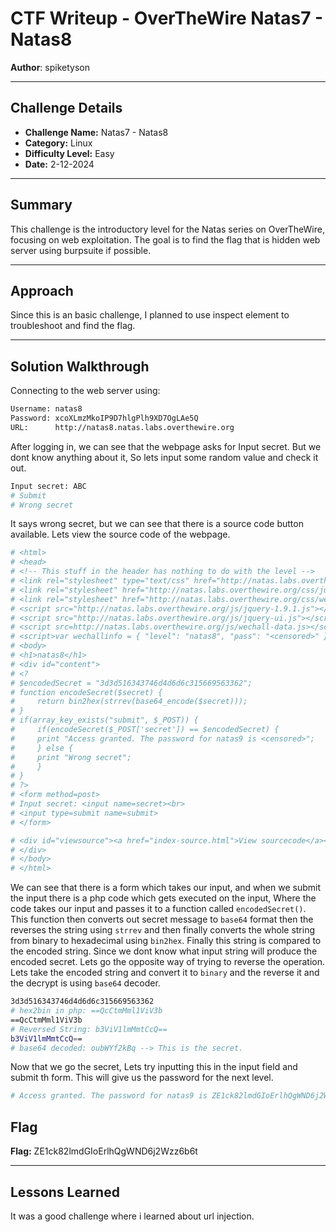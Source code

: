 # CTF Writeup - **OverTheWire Natas7 - Natas8**

**Author**: spiketyson 

---

## Challenge Details

- **Challenge Name:** Natas7 - Natas8
- **Category:** Linux
- **Difficulty Level:** Easy
- **Date:** 2-12-2024

---

## Summary

This challenge is the introductory level for the Natas series on OverTheWire, focusing on web exploitation. The goal is to find the flag that is hidden web server using burpsuite if possible.

---

## Approach

Since this is an basic challenge, I planned to use inspect element to troubleshoot and find the flag.

---

## Solution Walkthrough

Connecting to the web server using:

```bash
Username: natas8
Password: xcoXLmzMkoIP9D7hlgPlh9XD7OgLAe5Q
URL:      http://natas8.natas.labs.overthewire.org
```

After logging in, we can see that the webpage asks for Input secret.  But we dont know anything about it, So lets input some random value and check it out. 

```bash
Input secret: ABC
# Submit
# Wrong secret
```

It says wrong secret, but we can see that there is a source code button available. Lets view the source code of the webpage.

```bash
# <html>
# <head>
# <!-- This stuff in the header has nothing to do with the level -->
# <link rel="stylesheet" type="text/css" href="http://natas.labs.overthewire.org/css/level.css">
# <link rel="stylesheet" href="http://natas.labs.overthewire.org/css/jquery-ui.css" />
# <link rel="stylesheet" href="http://natas.labs.overthewire.org/css/wechall.css" />
# <script src="http://natas.labs.overthewire.org/js/jquery-1.9.1.js"></script>
# <script src="http://natas.labs.overthewire.org/js/jquery-ui.js"></script>
# <script src=http://natas.labs.overthewire.org/js/wechall-data.js></script><script src="http://natas.labs.overthewire.org/js/wechall.js"></script>
# <script>var wechallinfo = { "level": "natas8", "pass": "<censored>" };</script></head>
# <body>
# <h1>natas8</h1>
# <div id="content">
# <?
# $encodedSecret = "3d3d516343746d4d6d6c315669563362";
# function encodeSecret($secret) {
#     return bin2hex(strrev(base64_encode($secret)));
# }
# if(array_key_exists("submit", $_POST)) {
#     if(encodeSecret($_POST['secret']) == $encodedSecret) {
#     print "Access granted. The password for natas9 is <censored>";
#     } else {
#     print "Wrong secret";
#     }
# }
# ?>
# <form method=post>
# Input secret: <input name=secret><br>
# <input type=submit name=submit>
# </form>

# <div id="viewsource"><a href="index-source.html">View sourcecode</a></div>
# </div>
# </body>
# </html>
```

We can see that there is a form which takes our input, and when we submit the input there is a php code which gets executed on the input, Where the code takes our input and passes it to a function called `encodedSecret()`. This function then converts out secret message to `base64` format then the reverses the string using `strrev` and then finally converts the whole string from binary to hexadecimal using `bin2hex`. Finally this string is compared to the encoded string. Since we dont know what input string will produce the encoded secret. Lets go the opposite way of trying to reverse the operation. Lets take the encoded string and convert it to `binary` and the reverse it and the decrypt is using `base64` decoder.
 
```bash
3d3d516343746d4d6d6c315669563362
# hex2bin in php: ==QcCtmMml1ViV3b
==QcCtmMml1ViV3b
# Reversed String: b3ViV1lmMmtCcQ==
b3ViV1lmMmtCcQ==
# base64 decoded: oubWYf2kBq --> This is the secret.
```

Now that we go the secret, Lets try inputting this in the input field and submit th form. This will give us the password for the next level.

```bash
# Access granted. The password for natas9 is ZE1ck82lmdGIoErlhQgWND6j2Wzz6b6t
```

## Flag

**Flag:** ZE1ck82lmdGIoErlhQgWND6j2Wzz6b6t

---

## Lessons Learned

It was a good challenge where i learned about url injection.
